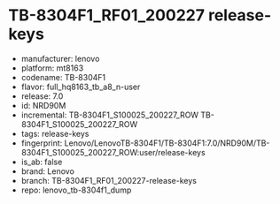# TB-8304F1_RF01_200227 release-keys
- manufacturer: lenovo
- platform: mt8163
- codename: TB-8304F1
- flavor: full_hq8163_tb_a8_n-user
- release: 7.0
- id: NRD90M
- incremental: TB-8304F1_S100025_200227_ROW
TB-8304F1_S100025_200227_ROW
- tags: release-keys
- fingerprint: Lenovo/LenovoTB-8304F1/TB-8304F1:7.0/NRD90M/TB-8304F1_S100025_200227_ROW:user/release-keys
- is_ab: false
- brand: Lenovo
- branch: TB-8304F1_RF01_200227-release-keys
- repo: lenovo_tb-8304f1_dump
